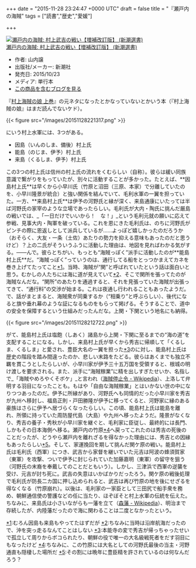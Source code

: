 
+++
date = "2015-11-28 23:24:47 +0000 UTC"
draft = false
title = "『瀬戸内の海賊"
tags = ["読書","歴史","愛媛"]

+++
<div class="hatena-asin-detail"><a href="http://www.amazon.co.jp/exec/obidos/ASIN/4106037777/bestylesnet-22/"><img src="http://ecx.images-amazon.com/images/I/51w7PsH5GzL._SL160_.jpg" class="hatena-asin-detail-image" alt="瀬戸内の海賊: 村上武吉の戦い【増補改訂版】 (新潮選書)" title="瀬戸内の海賊: 村上武吉の戦い【増補改訂版】 (新潮選書)"/></a><div class="hatena-asin-detail-info"><a href="http://www.amazon.co.jp/exec/obidos/ASIN/4106037777/bestylesnet-22/">瀬戸内の海賊: 村上武吉の戦い【増補改訂版】 (新潮選書)</a><ul><li><span class="hatena-asin-detail-label">作者:</span> 山内譲</li><li><span class="hatena-asin-detail-label">出版社/メーカー:</span> 新潮社</li><li><span class="hatena-asin-detail-label">発売日:</span> 2015/10/23</li><li><span class="hatena-asin-detail-label">メディア:</span> 単行本</li><li><a href="http://d.hatena.ne.jp/asin/4106037777/bestylesnet-22" target="_blank">この商品を含むブログを見る</a></li></ul></div><div class="hatena-asin-detail-foot"></div></div>『<a href="http://d.hatena.ne.jp/asin/4103068825/bestylesnet-22">村上海賊の娘 上巻</a>』の元ネタになったとかなっていないとかいう本（『村上海賊の娘』はまだ読んでないケド）。

{{< figure src="/images/20151128221317.png"  >}}

にいう村上水軍には、3つがある。

<ul>
<li>因島（いんのしま、備後）村上氏</li>
<li>能島（のじま、伊予）村上氏</li>
<li>来島（くるしま、伊予）村上氏</li>
</ul>この3つの村上氏は信州の村上氏の流れをくむらしい（自称）。彼らは緩い同族意識で繋がりをもっていたが、別々に活動することが多かった。たとえば、**因島村上氏**は早くから小早川氏（竹原と沼田（三原、本家）で分離していたのを、小早川隆景が統合）と強い関係を結んでいて、毛利水軍の一翼を担っていた。一方、**来島村上氏**は伊予の河野氏と縁が深く、来島通康にいたっては半ば河野氏の家宰のような立場であったらしい。毛利氏が大内・陶氏に挑んだ厳島の戦いでは、_「一日だけでいいから！　な！」_という毛利元就の願いに応えて参戦、見事大内・陶軍を破っている。これを恩にきた毛利氏は、のちに河野氏がピンチの際に恩返しとして派兵しているが……よっぽど嬉しかったのだろうか（おそらく、大友・一条（土佐）あたりの勢力を抑える意味もあったのだと思うけど）？上の二氏がそういうふうに活動した理由は、地図を見ればわかる気がする。――んで。彼らとちがい、もっとも“海賊っぽく”派手に活動したのが**能島村上氏**だ。“海賊っぽく”っていうのは、通行してる船をとっつかまえてカネを巻き上げてたってこと<a href="#f-53af9987" name="fn-53af9987" title="むろん因島も来島もやってたはずだが">*1</a>。当時、海賊が“関”と呼ばれていたという話は面白いと思う。むかしの人たちには海に道が見えていて<a href="#f-5c55aa0d" name="fn-5c55aa0d" title="ちなみに当時は沿岸航海だったので、沖を突っ走るなんてことはしない">*2</a>、そこで関所を張ってたのが海賊なんだな。“関所”のあたりを通過すると、それを見張っていた海賊が出張ってきて、“通行料”の交渉が始まる。これは夜通し行われることもあったようだ。で、話がまとまると、海賊衆が同乗するか（“相乗り”と呼ぶらしい）、後代になると旗や垂れ幕のような証になるものをもらって掲げる。そうすることで、道中の安全を保障するという仕組みだったんだな。上関・下関という地名にも納得。

{{< figure src="/images/20151128212722.png"  >}}

がて、能島村上氏は塩飽（しあく）諸島から上関・下関に至るまでの“海の道”を支配することになる。しかし、来島村上氏が早くから秀吉に帰順して「くるしま、くるしま」と愛され、豊臣大名の一翼を担った<a href="#f-495da0c1" name="fn-495da0c1" title="本能寺の変で秀吉が帰っちゃったせいで孤立して周りからボコられたり、朝鮮の役で唯一の大名級戦死者をだす羽目にもなったけど">*3</a>のに対し、能島村上氏は歴史の階段を踏み間違ったのか、悲しい末路をたどる。彼らはあくまでも独立不羈を貫こうとしたらしいが、小早川家が伊予三十五万国を受領すると、根城の明け渡しを要求される。また、派手に“海賊稼業”に精を出しすぎたせいか、名指しで_「海賊やめろやくそボケ」_と言われ（<a href="https://ja.wikipedia.org/wiki/%E6%B5%B7%E8%B3%8A%E5%81%9C%E6%AD%A2%E4%BB%A4">海賊停止令 - Wikipedia</a>）、上洛して弁明する羽目になったことも。もはや「自由な海賊稼業」とはいかない世の中になりつつあったのだ。伊予に所縁があり、河野氏へも同情的だった小早川家を秀吉が九州へ移封し、福島正則・戸田勝隆が伊予に移ってくると、河野家に縁のある豪族はさらに伊予へ居づらくなったらしい。この頃、能島村上氏は能島を離れ、所領に持っていた周防屋代島（大島）や九州へ移ったようだ。隆景がなくなり、秀吉の養子・秀秋が小早川家を継ぐと、毛利家に臣従し、最終的には長門、しかもその日本海側へ移る。瀬戸内の竹原<a href="#f-030c47a4" name="fn-030c47a4" title="ちなみに、この竹原には大名としての河野氏最後の当主・河野通直も隠棲した場所だ">*4</a>へ戻ってこれたのは秀吉の死後のことだったが、どうやら瀬戸内を離れざるを得なかった理由には、秀吉との因縁もあったらしい<a href="#f-a2258fa4" name="fn-a2258fa4" title="その割には晩年に豊臣精を許されているのは何なんだろう？">*5</a>。そして、家運挽回を期して挑んだ関ケ原の戦い。能島村上氏は毛利氏（西軍）につき、武吉から家督を継いでいた元吉は阿波の蜂須賀家（東軍）を攻撃、ついで伊予に封じられていた加藤嘉明（東軍）の留守を狙う（河野氏の末裔を奉戴してのことだともいう）。しかし、三津浜で西軍の逆襲を受け、元吉が討ち死に。武吉の失意はいかばかりだったろう。関ケ原の戦後処理で毛利氏が防長二カ国に押し込められると、武吉は再び竹原の地を後にせざるを得なくなる（竹原崩れ）。以後は、毛利家の一家臣として三田尻で船手衆を務め、朝鮮通信使の警護などの任に当たり、ほぞぼそと村上水軍の伝統を伝えた。ちなみに、来島氏は小さいながらも一藩を立て（<a href="https://ja.wikipedia.org/wiki/%E6%A3%AE%E8%97%A9">森藩 - Wikipedia</a>）、明治まで存続したが、内陸藩だったので海に関わることは二度となかったという。
<div class="footnote">
<a href="#fn-53af9987" name="f-53af9987" class="footnote-number">*1</a><span class="footnote-delimiter">:</span><span class="footnote-text">むろん因島も来島もやってたはずだが</span>
<a href="#fn-5c55aa0d" name="f-5c55aa0d" class="footnote-number">*2</a><span class="footnote-delimiter">:</span><span class="footnote-text">ちなみに当時は沿岸航海だったので、沖を突っ走るなんてことはしない</span>
<a href="#fn-495da0c1" name="f-495da0c1" class="footnote-number">*3</a><span class="footnote-delimiter">:</span><span class="footnote-text">本能寺の変で秀吉が帰っちゃったせいで孤立して周りからボコられたり、朝鮮の役で唯一の大名級戦死者をだす羽目にもなったけど</span>
<a href="#fn-030c47a4" name="f-030c47a4" class="footnote-number">*4</a><span class="footnote-delimiter">:</span><span class="footnote-text">ちなみに、この竹原には大名としての河野氏最後の当主・河野通直も隠棲した場所だ</span>
<a href="#fn-a2258fa4" name="f-a2258fa4" class="footnote-number">*5</a><span class="footnote-delimiter">:</span><span class="footnote-text">その割には晩年に豊臣精を許されているのは何なんだろう？</span>
</div>

